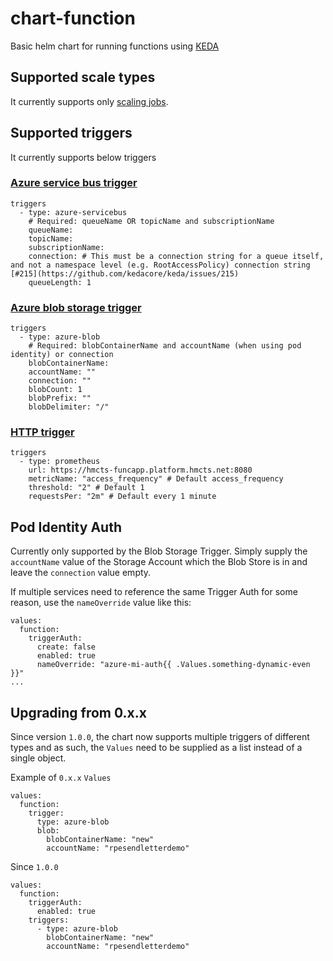 # chart-function

Basic helm chart for running functions using [KEDA](https://keda.sh/)

## Supported scale types

It currently supports only [scaling jobs](https://keda.sh/docs/1.4/concepts/scaling-jobs/).

## Supported triggers

It currently supports below triggers
### [Azure service bus trigger](https://keda.sh/docs/1.4/scalers/azure-service-bus/)
```helmyaml
triggers
  - type: azure-servicebus 
    # Required: queueName OR topicName and subscriptionName
    queueName:
    topicName:
    subscriptionName:
    connection: # This must be a connection string for a queue itself, and not a namespace level (e.g. RootAccessPolicy) connection string [#215](https://github.com/kedacore/keda/issues/215)
    queueLength: 1
```
### [Azure blob storage trigger](https://keda.sh/docs/1.4/scalers/azure-storage-blob/)
```helmyaml
triggers
  - type: azure-blob
    # Required: blobContainerName and accountName (when using pod identity) or connection
    blobContainerName:
    accountName: ""
    connection: ""
    blobCount: 1
    blobPrefix: ""
    blobDelimiter: "/"
```
### [HTTP trigger](https://dev.to/anirudhgarg_99/scale-up-and-down-a-http-triggered-function-app-in-kubernetes-using-keda-4m42)
```helmyaml
triggers
  - type: prometheus
    url: https://hmcts-funcapp.platform.hmcts.net:8080
    metricName: "access_frequency" # Default access_frequency
    threshold: "2" # Default 1
    requestsPer: "2m" # Default every 1 minute
```


## Pod Identity Auth

Currently only supported by the Blob Storage Trigger. Simply supply the `accountName` value of the Storage Account which 
the Blob Store is in and leave the `connection` value empty.

If multiple services need to reference the same Trigger Auth for some reason, use the `nameOverride` value like this:
```helmyaml
values:
  function:
    triggerAuth:
      create: false
      enabled: true
      nameOverride: "azure-mi-auth{{ .Values.something-dynamic-even }}"
...
```

## Upgrading from 0.x.x
Since version `1.0.0`, the chart now supports multiple triggers of different types and as such, the `Values` need to be 
supplied as a list instead of a single object.

Example of `0.x.x` `Values`
```helmyaml
values:
  function:
    trigger:
      type: azure-blob
      blob:
        blobContainerName: "new"
        accountName: "rpesendletterdemo"
```

Since `1.0.0`
```helmyaml
values:
  function:
    triggerAuth:
      enabled: true
    triggers:
      - type: azure-blob
        blobContainerName: "new"
        accountName: "rpesendletterdemo"
```
